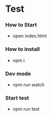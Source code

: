 # Test

### How to Start

- open index.html


### How to install

- npm i

### Dev mode

- npm run watch

### Start test

- npm run test